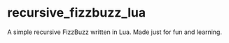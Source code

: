 # recursive_fizzbuzz_lua
A simple recursive FizzBuzz written in Lua.
Made just for fun and learning.
